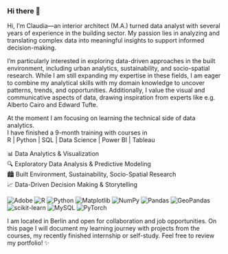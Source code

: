 ### Hi there 👋

Hi, I’m Claudia—an interior architect (M.A.) turned data analyst with several years of experience in the building sector. 
My passion lies in analyzing and translating complex data into meaningful insights to support informed decision-making.

I’m particularly interested in exploring data-driven approaches in the built environment, including urban analytics, sustainability, and socio-spatial research. 
While I am still expanding my expertise in these fields, I am eager to combine my analytical skills with my domain knowledge to uncover patterns, trends, and opportunities. 
Additionally, I value the visual and communicative aspects of data, drawing inspiration from experts like e.g. Alberto Cairo and Edward Tufte.

At the moment I am focusing on learning the technical side of data analytics.  
I have finished a 9-month training with courses in  
R | Python |  SQL | Data Science | Power BI | Tableau

📊 Data Analytics & Visualization  
🔍 Exploratory Data Analysis & Predictive Modeling  
🏙 Built Environment, Sustainability, Socio-Spatial Research  
📈 Data-Driven Decision Making & Storytelling  



![Adobe](https://img.shields.io/badge/adobe-%23FF0000.svg?style=for-the-badge&logo=adobe&logoColor=white)
![R](https://img.shields.io/badge/r-%23276DC3.svg?style=for-the-badge&logo=r&logoColor=white)
![Python](https://img.shields.io/badge/python-3670A0?style=for-the-badge&logo=python&logoColor=ffdd54)
![Matplotlib](https://img.shields.io/badge/Matplotlib-%23ffffff.svg?style=for-the-badge&logo=Matplotlib&logoColor=black)
![NumPy](https://img.shields.io/badge/numpy-%23013243.svg?style=for-the-badge&logo=numpy&logoColor=white)
![Pandas](https://img.shields.io/badge/pandas-%23150458.svg?style=for-the-badge&logo=pandas&logoColor=white)
![GeoPandas](https://img.shields.io/badge/GeoPandas-%230095C5.svg?style=for-the-badge&logo=geopandas&logoColor=white)
![scikit-learn](https://img.shields.io/badge/scikit--learn-%23F7931E.svg?style=for-the-badge&logo=scikit-learn&logoColor=white)
![MySQL](https://img.shields.io/badge/mysql-4479A1.svg?style=for-the-badge&logo=mysql&logoColor=white)
![PyTorch](https://img.shields.io/badge/PyTorch-%23EE4C2C.svg?style=for-the-badge&logo=PyTorch&logoColor=white)

I am located in Berlin and open for collaboration and job opportunities.
On this page I will document my learning journey with projects from the courses, my recently finished internship
or self-study. Feel free to review my portfolio! ✨

